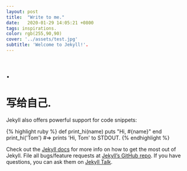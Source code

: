 ```yaml
---
layout: post
title:  "Write to me."
date:   2020-01-29 14:05:21 +0800
tags: inspirations.
color: rgb(255,90,90)
cover: '../assets/test.jpg'
subtitle: 'Welcome to Jekyll!'.
---
```

# .

# 写给自己.

Jekyll also offers powerful support for code snippets:

{% highlight ruby %}
def print_hi(name)
  puts "Hi, #{name}"
end
print_hi('Tom')
#=> prints 'Hi, Tom' to STDOUT.
{% endhighlight %}

Check out the [Jekyll docs][jekyll-docs] for more info on how to get the most out of Jekyll. File all bugs/feature requests at [Jekyll’s GitHub repo][jekyll-gh]. If you have questions, you can ask them on [Jekyll Talk][jekyll-talk].

[jekyll-docs]: https://jekyllrb.com/docs/home
[jekyll-gh]:   https://github.com/jekyll/jekyll
[jekyll-talk]: https://talk.jekyllrb.com/
